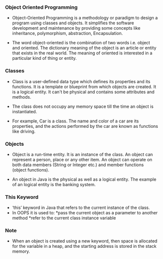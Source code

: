 <h3> Object Oriented Programming </h3>

- Object-Oriented Programming is a methodology or paradigm to design a program using classes and objects. It simplifies the software development and maintenance by providing some concepts like inheritance, polymorphism, abstraction, Encapsulation.

- The word object-oriented is the combination of two words i.e. object and oriented. The dictionary meaning of the object is an article or entity that exists in the real world. The meaning of oriented is interested in a particular kind of thing or entity.

<h3>  Classes </h3>

- Class is a user-defined data type which defines its properties and its functions. It is a template or blueprint from which objects are created. It is a logical entity. It can't be physical and contains some attributes and methods.

- The class does not occupy any memory space till the time an object is instantiated.

- For example, Car is a class. The name and color of a car are its properties, and the actions performed by the car are known as functions like driving. 

<h3> Objects </h3>

- Object is a run-time entity. It is an instance of the class. An object can represent a person, place or any other item. An object can operate on both data members (String or Integer etc.) and member functions (object functions).

- An object in Java is the physical as well as a logical entity. The example of an logical entity is the banking system.

<h3> This Keyword </h3>

- ‘this’ keyword in Java that refers to the current instance of the class. 
- In OOPS it is used to: 
    *pass the current object as a parameter to another method 
    *refer to the current class instance variable

<h3> Note </h3>

- When an object is created using a new keyword, then space is allocated for the variable in a heap, and the starting address is stored in the stack memory.


